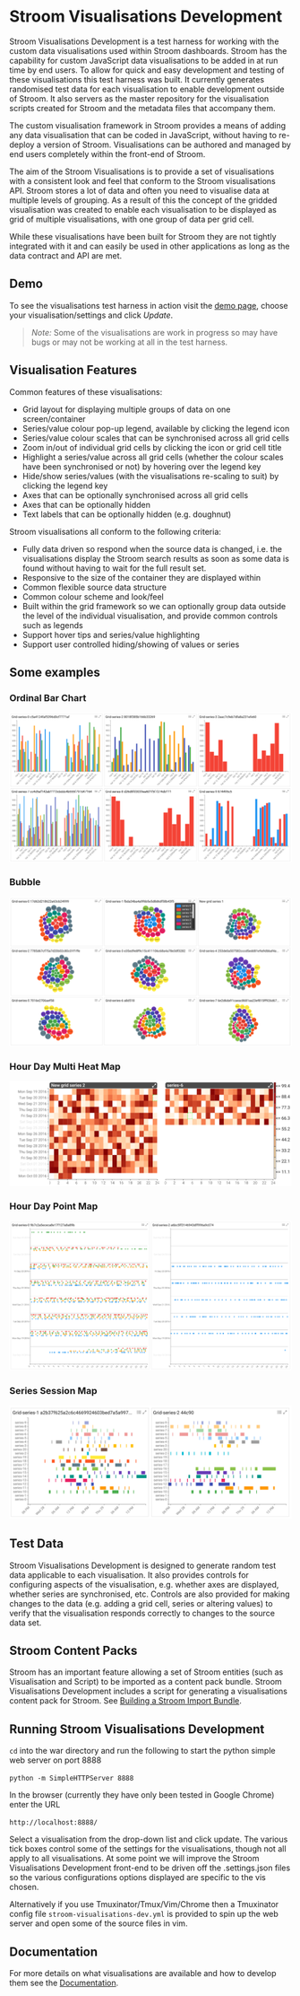 # Stroom Visualisations Development

Stroom Visualisations Development is a test harness for working with the custom data visualisations used within Stroom dashboards.  Stroom has the capability for custom JavaScript data visualisations to be added in at run time by end users. To allow for quick and easy development and testing of these visualisations this test harness was built. It currently generates randomised test data for each visualisation to enable development outside of Stroom.  It also servers as the master repository for the visualisation scripts created for Stroom and the metadata files that accompany them.

The custom visualisation framework in Stroom provides a means of adding any data visualisation that can be coded in JavaScript, without having to re-deploy a version of Stroom. Visualisations can be authored and managed by end users completely within the front-end of Stroom.

The aim of the Stroom Visualisations is to provide a set of visualisations with a consistent look and feel that conform to the Stroom visualisations API. Stroom stores a lot of data and often you need to visualise data at multiple levels of grouping. As a result of this the concept of the gridded visualisation was created to enable each visualisation to be displayed as grid of multiple visualisations, with one group of data per grid cell.

While these visualisations have been built for Stroom they are not tightly integrated with it and can easily be used in other applications as long as the data contract and API are met.

## Demo

To see the visualisations test harness in action visit the [demo page](https://gchq.github.io/stroom-visualisations-dev/), choose your visualisation/settings and click _Update_.

> _Note:_ Some of the visualisations are work in progress so may have bugs or may not be working at all in the test harness.

## Visualisation Features

Common features of these visualisations:

* Grid layout for displaying multiple groups of data on one screen/container
* Series/value colour pop-up legend, available by clicking the legend icon
* Series/value colour scales that can be synchronised across all grid cells
* Zoom in/out of individual grid cells by clicking the icon or grid cell title
* Highlight a series/value across all grid cells (whether the colour scales have been synchronised or not) by hovering over the legend key
* Hide/show series/values (with the visualisations re-scaling to suit) by clicking the legend key
* Axes that can be optionally synchronised across all grid cells
* Axes that can be optionally hidden
* Text labels that can be optionally hidden (e.g. doughnut)

Stroom visualisations all conform to the following criteria:

* Fully data driven so respond when the source data is changed, i.e. the visualisations display the Stroom search results as soon as some data is found without having to wait for the full result set.
* Responsive to the size of the container they are displayed within
* Common flexible source data structure
* Common colour scheme and look/feel
* Built within the grid framework so we can optionally group data outside the level of the individual visualisation, and provide common controls such as legends
* Support hover tips and series/value highlighting
* Support user controlled hiding/showing of values or series

## Some examples

### Ordinal Bar Chart

![Bar Chart](./docs/resources/BarChart.png)

### Bubble

![Bubble](./docs/resources/BubbleFlat.png)

### Hour Day Multi Heat Map

![Hour Day Multi Heat Map](./docs/resources/HourDayMultiHeatMap.png)

### Hour Day Point Map

![Hour Day Point Map](./docs/resources/HourDayPointMap.png)

### Series Session Map

![SeriesSessionMap](./docs/resources/SeriesSessionMap.png)

## Test Data

Stroom Visualisations Development is designed to generate random test data applicable to each visualisation.  It also provides controls for configuring aspects of the visualisation, e.g. whether axes are displayed, whether series are synchronised, etc.  Controls are also provided for making changes to the data (e.g. adding a grid cell, series or altering values) to verify that the visualisation responds correctly to changes to the source data set.

## Stroom Content Packs

Stroom has an important feature allowing a set of Stroom entities (such as Visualisation and Script) to be imported as a content pack bundle. Stroom Visualisations Development includes a script for generating a visualisations content pack for Stroom. See [Building a Stroom Import Bundle](buildingImportBundle.md).

## Running Stroom Visualisations Development

`cd` into the war directory and run the following to start the python simple web server on port 8888

`python -m SimpleHTTPServer 8888`

In the browser (currently they have only been tested in Google Chrome) enter the URL

`http://localhost:8888/`

Select a visualisation from the drop-down list and click update.  The various tick boxes control some of the settings for the visualisations, though not all apply to all visualisations.  At some point we will improve the Stroom Visualisations Development front-end to be driven off the .settings.json files so the various configurations options displayed are specific to the vis chosen.

Alternatively if you use Tmuxinator/Tmux/Vim/Chrome then a Tmuxinator config file `stroom-visualisations-dev.yml` is provided to spin up the web server and open some of the source files in vim.

## Documentation

For more details on what visualisations are available and how to develop them see the [Documentation](./docs/SUMMARY.md).






